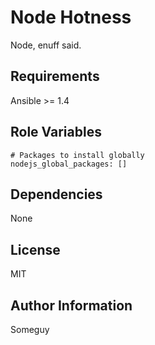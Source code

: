 Node Hotness
========

Node, enuff said.

Requirements
------------

Ansible >= 1.4

Role Variables
--------------


    # Packages to install globally
    nodejs_global_packages: []


Dependencies
------------

None

License
-------

MIT

Author Information
------------------

Someguy
